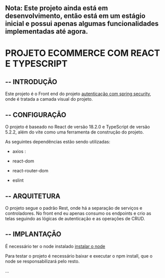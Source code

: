 ## Nota: Este projeto ainda está em desenvolvimento, então está em um estágio inicial e possui apenas algumas funcionalidades implementadas até agora.

# PROJETO ECOMMERCE COM REACT E TYPESCRIPT #


## -- INTRODUÇÃO
Este projeto é o Front end do projeto [autenticação com spring security](https://github.com/kaikyMoura/autenticacao---spring-Security), onde é tratada a camada visual do projeto.

## -- CONFIGURAÇÃO
O projeto é baseado no React de versão 18.2.0 e TypeScript de versão 5.2.2, além do vite como uma ferramenta de construção do projeto.

As seguintes dependências estão sendo utilizadas:

- axios :



- react-dom



- react-router-dom



- eslint



## -- ARQUITETURA
O projeto segue o padrão Rest, onde há a separação de serviços e controladores. No front end eu apenas consumo os endpoints e 
crio as telas seguindo as lógicas de autenticação e as operações de CRUD.


## -- IMPLANTAÇÃO
É necessário ter o node instalado [instalar o node](https://nodejs.org/en/download)

Para testar o projeto é necessário baixar e executar o npm install, que o node se responsabilizará pelo resto.

...
